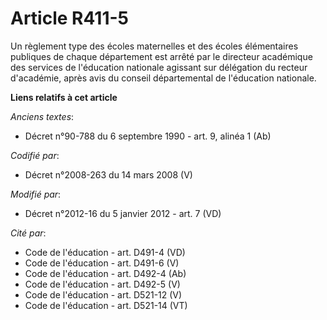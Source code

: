# Article R411-5

Un règlement type des écoles maternelles et des écoles élémentaires publiques de chaque département est arrêté par
le directeur académique des services de l'éducation nationale agissant sur délégation du recteur d'académie, après avis du
conseil départemental de l'éducation nationale.

**Liens relatifs à cet article**

_Anciens textes_:

  - Décret n°90-788 du 6 septembre 1990 - art. 9, alinéa 1 (Ab)

_Codifié par_:

  - Décret n°2008-263 du 14 mars 2008 (V)

_Modifié par_:

  - Décret n°2012-16 du 5 janvier 2012 - art. 7 (VD)

_Cité par_:

  - Code de l'éducation - art. D491-4 (VD)
  - Code de l'éducation - art. D491-6 (V)
  - Code de l'éducation - art. D492-4 (Ab)
  - Code de l'éducation - art. D492-5 (V)
  - Code de l'éducation - art. D521-12 (V)
  - Code de l'éducation - art. D521-14 (VT)
